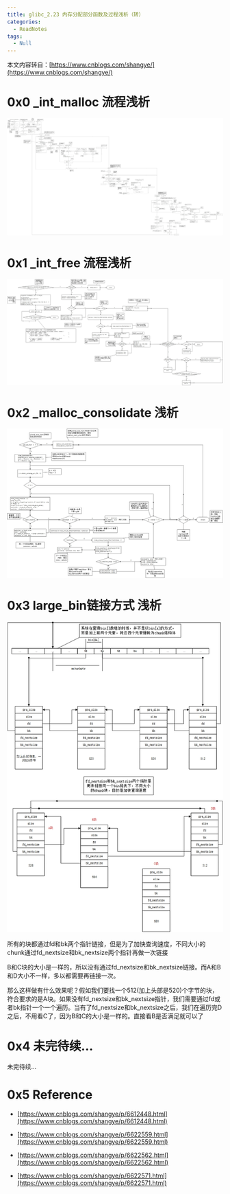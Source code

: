 ```yaml
---
title: glibc_2.23 内存分配部分函数及过程浅析（转）
categories:
  - ReadNotes
tags:
  - Null
---
```


本文内容转自：[https://www.cnblogs.com/shangye/](https://www.cnblogs.com/shangye/)



# 0x0 _int_malloc 流程浅析

![int_malloc_](/image/2019-01-16-glibc_2.23_malloc_ReadingNotes/int_malloc.jpg)



# 0x1 _int_free 流程浅析

![int_free_](/image/2019-01-16-glibc_2.23_malloc_ReadingNotes/int_free.jpg)



# 0x2 _malloc_consolidate 浅析

![malloc_consolidate](/image/2019-01-16-glibc_2.23_malloc_ReadingNotes/malloc_consolidate.jpg)



# 0x3 large_bin链接方式 浅析

![_large_bin](/image/2019-01-16-glibc_2.23_malloc_ReadingNotes/large_bin.jpg)

所有的块都通过fd和bk两个指针链接，但是为了加快查询速度，不同大小的chunk通过fd_nextsize和bk_nextsize两个指针再做一次链接

B和C块的大小是一样的，所以没有通过fd_nextsize和bk_nextsize链接。而A和B和D大小不一样，多以都需要再链接一次。

那么这样做有什么效果呢？假如我们要找一个512(加上头部是520)个字节的块，符合要求的是A块。如果没有fd_nextsize和bk_nextsize指针，我们需要通过fd或者bk指针一个一个遍历。当有了fd_nextsize和bk_nextsize之后，我们在遍历完D之后，不用看C了，因为B和C的大小是一样的。直接看B是否满足就可以了



# 0x4 未完待续…

未完待续…



# 0x5 Reference

- [https://www.cnblogs.com/shangye/p/6612448.html](https://www.cnblogs.com/shangye/p/6612448.html)
- [https://www.cnblogs.com/shangye/p/6622559.html](https://www.cnblogs.com/shangye/p/6622559.html)

- [https://www.cnblogs.com/shangye/p/6622562.html](https://www.cnblogs.com/shangye/p/6622562.html)

- [https://www.cnblogs.com/shangye/p/6622571.html](https://www.cnblogs.com/shangye/p/6622571.html)